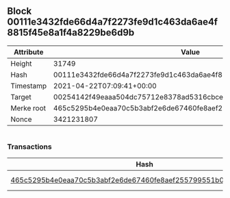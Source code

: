 ## Block 00111e3432fde66d4a7f2273fe9d1c463da6ae4f8815f45e8a1f4a8229be6d9b

Attribute | Value
--- | ---
Height | 31749
Hash | 00111e3432fde66d4a7f2273fe9d1c463da6ae4f8815f45e8a1f4a8229be6d9b
Timestamp | 2021-04-22T07:09:41+00:00
Target | 00254142f49eaaa504dc75712e8378ad5316cbcead634704b3734b6271167cc4
Merke root | 465c5295b4e0eaa70c5b3abf2e6de67460fe8aef255799551b07441bf83a7b39
Nonce | 3421231807

```

```

### Transactions

Hash | Amount
--- | ---
[465c5295b4e0eaa70c5b3abf2e6de67460fe8aef255799551b07441bf83a7b39](465c5295b4e0eaa70c5b3abf2e6de67460fe8aef255799551b07441bf83a7b39.md) | 10.00000000 SKEPTI 
